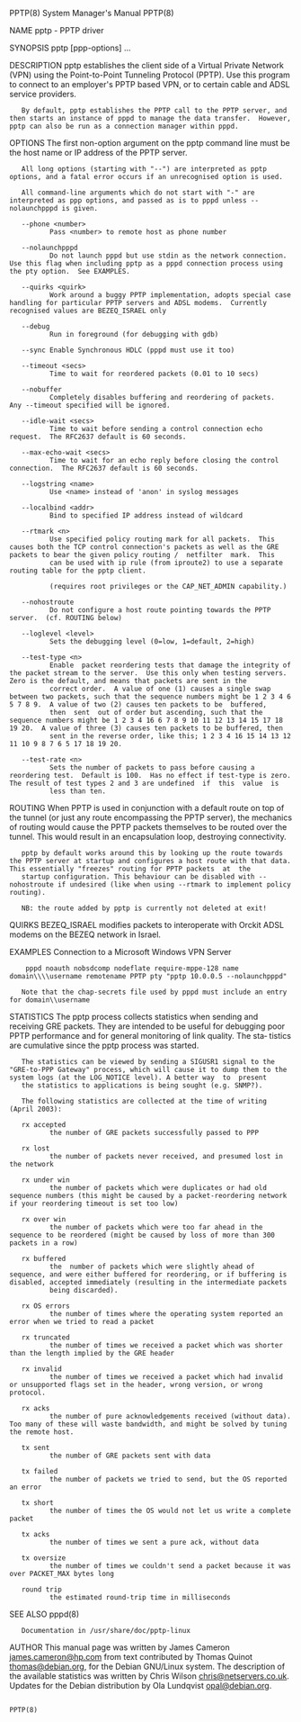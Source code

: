 PPTP(8)                                                                                    System Manager's Manual                                                                                    PPTP(8)

NAME
       pptp - PPTP driver

SYNOPSIS
       pptp <pptp-server-IP> <pptp-options> [ppp-options] ...

DESCRIPTION
       pptp  establishes  the  client side of a Virtual Private Network (VPN) using the Point-to-Point Tunneling Protocol (PPTP).  Use this program to connect to an employer's PPTP based VPN, or to certain
       cable and ADSL service providers.

       By default, pptp establishes the PPTP call to the PPTP server, and then starts an instance of pppd to manage the data transfer.  However, pptp can also be run as a connection manager within pppd.

OPTIONS
       The first non-option argument on the pptp command line must be the host name or IP address of the PPTP server.

       All long options (starting with "--") are interpreted as pptp options, and a fatal error occurs if an unrecognised option is used.

       All command-line arguments which do not start with "-" are interpreted as ppp options, and passed as is to pppd unless --nolaunchpppd is given.

       --phone <number>
              Pass <number> to remote host as phone number

       --nolaunchpppd
              Do not launch pppd but use stdin as the network connection.  Use this flag when including pptp as a pppd connection process using the pty option.  See EXAMPLES.

       --quirks <quirk>
              Work around a buggy PPTP implementation, adopts special case handling for particular PPTP servers and ADSL modems.  Currently recognised values are BEZEQ_ISRAEL only

       --debug
              Run in foreground (for debugging with gdb)

       --sync Enable Synchronous HDLC (pppd must use it too)

       --timeout <secs>
              Time to wait for reordered packets (0.01 to 10 secs)

       --nobuffer
              Completely disables buffering and reordering of packets.  Any --timeout specified will be ignored.

       --idle-wait <secs>
              Time to wait before sending a control connection echo request.  The RFC2637 default is 60 seconds.

       --max-echo-wait <secs>
              Time to wait for an echo reply before closing the control connection.  The RFC2637 default is 60 seconds.

       --logstring <name>
              Use <name> instead of 'anon' in syslog messages

       --localbind <addr>
              Bind to specified IP address instead of wildcard

       --rtmark <n>
              Use specified policy routing mark for all packets.  This causes both the TCP control connection's packets as well as the GRE packets to bear the given policy routing /  netfilter  mark.  This
              can be used with ip rule (from iproute2) to use a separate routing table for the pptp client.

              (requires root privileges or the CAP_NET_ADMIN capability.)

       --nohostroute
              Do not configure a host route pointing towards the PPTP server.  (cf. ROUTING below)

       --loglevel <level>
              Sets the debugging level (0=low, 1=default, 2=high)

       --test-type <n>
              Enable  packet reordering tests that damage the integrity of the packet stream to the server.  Use this only when testing servers.  Zero is the default, and means that packets are sent in the
              correct order.  A value of one (1) causes a single swap between two packets, such that the sequence numbers might be 1 2 3 4 6 5 7 8 9.  A value of two (2) causes ten packets to be  buffered,
              then  sent  out of order but ascending, such that the sequence numbers might be 1 2 3 4 16 6 7 8 9 10 11 12 13 14 15 17 18 19 20.  A value of three (3) causes ten packets to be buffered, then
              sent in the reverse order, like this; 1 2 3 4 16 15 14 13 12 11 10 9 8 7 6 5 17 18 19 20.

       --test-rate <n>
              Sets the number of packets to pass before causing a reordering test.  Default is 100.  Has no effect if test-type is zero.  The result of test types 2 and 3 are undefined  if  this  value  is
              less than ten.

ROUTING
       When  PPTP  is  used in conjunction with a default route on top of the tunnel (or just any route encompassing the PPTP server), the mechanics of routing would cause the PPTP packets themselves to be
       routed over the tunnel. This would result in an encapsulation loop, destroying connectivity.

       pptp by default works around this by looking up the route towards the PPTP server at startup and configures a host route with that data.  This essentially "freezes" routing for PPTP packets  at  the
       startup configuration. This behaviour can be disabled with --nohostroute if undesired (like when using --rtmark to implement policy routing).

       NB: the route added by pptp is currently not deleted at exit!

QUIRKS
       BEZEQ_ISRAEL
              modifies packets to interoperate with Orckit ADSL modems on the BEZEQ network in Israel.

EXAMPLES
       Connection to a Microsoft Windows VPN Server

        pppd noauth nobsdcomp nodeflate require-mppe-128 name domain\\\\username remotename PPTP pty "pptp 10.0.0.5 --nolaunchpppd"

       Note that the chap-secrets file used by pppd must include an entry for domain\\username

STATISTICS
       The  pptp  process collects statistics when sending and receiving GRE packets. They are intended to be useful for debugging poor PPTP performance and for general monitoring of link quality. The sta‐
       tistics are cumulative since the pptp process was started.

       The statistics can be viewed by sending a SIGUSR1 signal to the "GRE-to-PPP Gateway" process, which will cause it to dump them to the system logs (at the LOG_NOTICE level). A better way  to  present
       the statistics to applications is being sought (e.g. SNMP?).

       The following statistics are collected at the time of writing (April 2003):

       rx accepted
              the number of GRE packets successfully passed to PPP

       rx lost
              the number of packets never received, and presumed lost in the network

       rx under win
              the number of packets which were duplicates or had old sequence numbers (this might be caused by a packet-reordering network if your reordering timeout is set too low)

       rx over win
              the number of packets which were too far ahead in the sequence to be reordered (might be caused by loss of more than 300 packets in a row)

       rx buffered
              the  number of packets which were slightly ahead of sequence, and were either buffered for reordering, or if buffering is disabled, accepted immediately (resulting in the intermediate packets
              being discarded).

       rx OS errors
              the number of times where the operating system reported an error when we tried to read a packet

       rx truncated
              the number of times we received a packet which was shorter than the length implied by the GRE header

       rx invalid
              the number of times we received a packet which had invalid or unsupported flags set in the header, wrong version, or wrong protocol.

       rx acks
              the number of pure acknowledgements received (without data). Too many of these will waste bandwidth, and might be solved by tuning the remote host.

       tx sent
              the number of GRE packets sent with data

       tx failed
              the number of packets we tried to send, but the OS reported an error

       tx short
              the number of times the OS would not let us write a complete packet

       tx acks
              the number of times we sent a pure ack, without data

       tx oversize
              the number of times we couldn't send a packet because it was over PACKET_MAX bytes long

       round trip
              the estimated round-trip time in milliseconds

SEE ALSO
       pppd(8)

       Documentation in /usr/share/doc/pptp-linux

AUTHOR
       This manual page was written by James Cameron <james.cameron@hp.com> from text contributed by Thomas Quinot <thomas@debian.org>, for the Debian GNU/Linux system.  The description  of  the  available
       statistics was written by Chris Wilson <chris@netservers.co.uk>. Updates for the Debian distribution by Ola Lundqvist <opal@debian.org>.

                                                                                                                                                                                                      PPTP(8)

